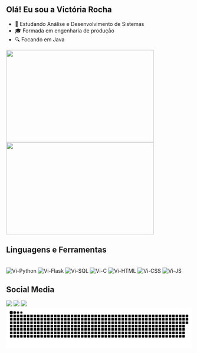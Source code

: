 ## Olá! Eu sou a Victória Rocha

- 🌱 Estudando Análise e Desenvolvimento de Sistemas 
- 🎓 Formada em engenharia de produção
- 🔍 Focando em Java

<div>
<a href="https://github.com/vicotirah">
<img align="center" height="250" width="400" src="https://github-readme-stats.alexxxdev.vercel.app/api/top-langs/?username=vicotirah&border_radius=30&layout=compact&hide_border=true&theme=radical"/>
<img align="center" height="250" width="400" src="https://github-readme-stats.vercel.app/api?username=vicotirah&hide_border=true&theme=radical&rank_icon=github"/>
</a>
</div>

## Linguagens e Ferramentas

<div style="display: in line block"><br>
<img align="center" alt="Vi-Python" height="5%" width="5%" src="https://cdn.jsdelivr.net/gh/devicons/devicon@latest/icons/python/python-original.svg"/>
<img align="center" alt="Vi-Flask" height="5%" width="5%" src= "https://github.com/pallets/flask/blob/main/docs/_static/shortcut-icon.png?raw=true"/>
<img align="center" alt="Vi-SQL" height="5%" width="5%" src="https://cdn.jsdelivr.net/gh/devicons/devicon@latest/icons/mysql/mysql-original.svg"/>
<img align="center" alt="Vi-C" height="5%" width="5%" src="https://cdn.jsdelivr.net/gh/devicons/devicon@latest/icons/c/c-original.svg"/>
<img align="center" alt="Vi-HTML" height="5%" width="5%" src="https://cdn.jsdelivr.net/gh/devicons/devicon@latest/icons/html5/html5-original.svg"/>
<img align="center" alt="Vi-CSS" height="5%" width="5%" src="https://cdn.jsdelivr.net/gh/devicons/devicon@latest/icons/css3/css3-original.svg" />
<img align="center" alt="Vi-JS" height="5%" width="5%" src="https://cdn.jsdelivr.net/gh/devicons/devicon@latest/icons/javascript/javascript-original.svg" />
</div>

## Social Media

<div>
<a href="https://www.linkedin.com/in/vict%C3%B3ria-rocha-98b372163/" target="blank"><img src= "https://img.shields.io/badge/LinkedIn-0077B5?style=for-the-badge&logo=linkedin&logoColor=white"></a>
<a href= target="blank"><img src="https://img.shields.io/badge/vicotira.rocha@gmail.com-D14836?style=for-the-badge&logo=gmail&logoColor=white"></a>
<a href="https://vercel.com/victorias-projects-c380e8b8" target="blank"><img src="https://img.shields.io/badge/vercel-%23000000.svg?style=for-the-badge&logo=vercel&logoColor=white"></a>

</div>

<div>
<picture>
  <source media="(prefers-color-scheme: dark)" srcset="https://raw.githubusercontent.com/vicotirah/vicotirah/output/github-contribution-grid-snake-dark.svg">
  <img alt="github contribution grid snake animation" src="https://raw.githubusercontent.com/vicotirah/vicotirah/output/github-contribution-grid-snake.svg">
</picture>
</div>
